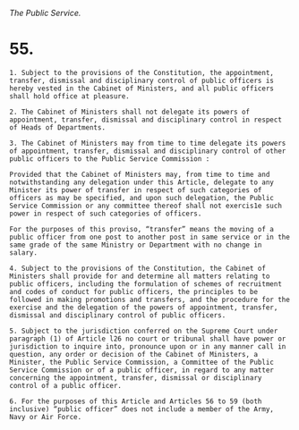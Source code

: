 *The Public Service.*

# 55.

    1. Subject to the provisions of the Constitution, the appointment, transfer, dismissal and disciplinary control of public officers is hereby vested in the Cabinet of Minis­ters, and all public officers shall hold office at pleasure.

    2. The Cabinet of Ministers shall not delegate its powers of appointment, transfer, dismissal and disciplinary control in respect of Heads of Departments.

    3. The Cabinet of Ministers may from time to time delegate its powers of appointment, transfer, dismissal and disciplinary control of other public officers to the Public Service Commission :

    Provided that the Cabinet of Ministers may, from time to time and notwithstanding any delegation under this Article, delegate to any Minister its power of transfer in respect of such categories of officers as may be specified, and upon such delegation, the Public Service Commission or any committee thereof shall not exercis1e such power in respect of such categories of officers.

    For the purposes of this proviso, “transfer” means the moving of a public officer from one post to another post in same service or in the same grade of the same Ministry or Department with no change in salary.

    4. Subject to the provisions of the Constitution, the Cabinet of Ministers shall provide for and determine all matters relating to public officers, including the formulation of schemes of recruitment and codes of conduct for public officers, the principles to be followed in making promotions and transfers, and the procedure for the exercise and the delegation of the powers of appointment, transfer, dismissal and disciplinary control of public officers.

    5. Subject to the jurisdiction conferred on the Supreme Court under paragraph (1) of Article l26 no court or tribunal shall have power or jurisdiction to inquire into, pronounce upon or in any manner call in question, any order or decision of the Cabinet of Ministers, a Minister, the Public Service Commission, a Committee of the Public Service Commission or of a public officer, in regard to any matter concerning the appointment, transfer, dismissal or disciplinary control of a public officer.

    6. For the purposes of this Article and Articles 56 to 59 (both inclusive) “public officer” does not include a member of the Army, Navy or Air Force.